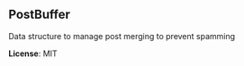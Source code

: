 <a name="module_PostBuffer"></a>
## PostBuffer
Data structure to manage post merging to prevent spamming

**License**: MIT  
